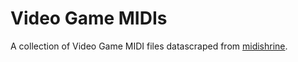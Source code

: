 # Video Game MIDIs
A collection of Video Game MIDI files datascraped from [midishrine](http://www.midishrine.com/index.php?console=all).
